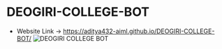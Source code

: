 # DEOGIRI-COLLEGE-BOT
* Website Link -> https://aditya432-aiml.github.io/DEOGIRI-COLLEGE-BOT/
![DEOGIRI COLLEGE BOT](https://user-images.githubusercontent.com/81558819/209705974-955b11a7-a820-4f31-8a21-b3f0cbe5644e.png)
